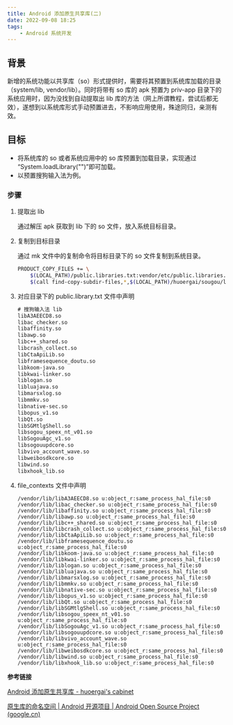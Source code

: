 ```yaml
---
title: Android 添加原生共享库(二)
date: 2022-09-08 18:25
tags:
    - Android 系统开发
---
```




## 背景

新增的系统功能以共享库（so）形式提供时，需要将其预置到系统库加载的目录（system/lib, vendor/lib）。同时将带有 so 库的 apk 预置为 priv-app 目录下的系统应用时，因为没找到自动提取出 lib 库的方法（网上所谓教程，尝试后都无效），遂想到以系统库形式手动预置进去，不影响应用使用，殊途同归，亲测有效。

## 目标

- 将系统库的 so 或者系统应用中的 so 库预置到加载目录，实现通过 “System.loadLibrary("")”即可加载。
- 以预置搜狗输入法为例。

### 步骤

1. 提取出 lib

   通过解压 apk 获取到 lib 下的 so 文件，放入系统目标目录。

2. 复制到目标目录

   通过 mk 文件中的复制命令将目标目录下的 so 文件复制到系统目录。

   ```sh
   PRODUCT_COPY_FILES += \
       $(LOCAL_PATH)/public.libraries.txt:vendor/etc/public.libraries.txt \
       $(call find-copy-subdir-files,*,$(LOCAL_PATH)/huoergai/sougou/lib/armeabi,vendor/lib/)
   ```

3. 对应目录下的 public.library.txt 文件中声明

   ```txt
   # 搜狗输入法 lib 
   libA3AEECD8.so
   libac_checker.so
   libaffinity.so
   libawp.so
   libc++_shared.so
   libcrash_collect.so
   libCtaApiLib.so
   libframesequence_doutu.so
   libkoom-java.so
   libkwai-linker.so
   liblogan.so
   libluajava.so
   libmarsxlog.so
   libmmkv.so
   libnative-sec.so
   libopus_v1.so
   libQt.so
   libSGMtlgShell.so
   libsogou_speex_nt_v01.so
   libSogouAgc_v1.so
   libsogouupdcore.so
   libvivo_account_wave.so
   libweibosdkcore.so
   libwind.so
   libxhook_lib.so
   ```

   

4. file_contexts 文件中声明

   ```
   /vendor/lib/libA3AEECD8.so u:object_r:same_process_hal_file:s0
   /vendor/lib/libac_checker.so u:object_r:same_process_hal_file:s0
   /vendor/lib/libaffinity.so u:object_r:same_process_hal_file:s0
   /vendor/lib/libawp.so u:object_r:same_process_hal_file:s0
   /vendor/lib/libc++_shared.so u:object_r:same_process_hal_file:s0
   /vendor/lib/libcrash_collect.so u:object_r:same_process_hal_file:s0
   /vendor/lib/libCtaApiLib.so u:object_r:same_process_hal_file:s0
   /vendor/lib/libframesequence_doutu.so u:object_r:same_process_hal_file:s0
   /vendor/lib/libkoom-java.so u:object_r:same_process_hal_file:s0
   /vendor/lib/libkwai-linker.so u:object_r:same_process_hal_file:s0
   /vendor/lib/liblogan.so u:object_r:same_process_hal_file:s0
   /vendor/lib/libluajava.so u:object_r:same_process_hal_file:s0
   /vendor/lib/libmarsxlog.so u:object_r:same_process_hal_file:s0
   /vendor/lib/libmmkv.so u:object_r:same_process_hal_file:s0
   /vendor/lib/libnative-sec.so u:object_r:same_process_hal_file:s0
   /vendor/lib/libopus_v1.so u:object_r:same_process_hal_file:s0
   /vendor/lib/libQt.so u:object_r:same_process_hal_file:s0
   /vendor/lib/libSGMtlgShell.so u:object_r:same_process_hal_file:s0
   /vendor/lib/libsogou_speex_nt_v01.so u:object_r:same_process_hal_file:s0
   /vendor/lib/libSogouAgc_v1.so u:object_r:same_process_hal_file:s0
   /vendor/lib/libsogouupdcore.so u:object_r:same_process_hal_file:s0
   /vendor/lib/libvivo_account_wave.so u:object_r:same_process_hal_file:s0
   /vendor/lib/libweibosdkcore.so u:object_r:same_process_hal_file:s0
   /vendor/lib/libwind.so u:object_r:same_process_hal_file:s0
   /vendor/lib/libxhook_lib.so u:object_r:same_process_hal_file:s0
   ```

**参考链接**

[Android 添加原生共享库 - huoergai's cabinet](https://huoergai.github.io/2021/05/24/Android-添加原生共享库.html)

[原生库的命名空间  | Android 开源项目  | Android Open Source Project (google.cn)](https://source.android.google.cn/docs/core/config/namespaces_libraries#adding-additional-native-libraries)
